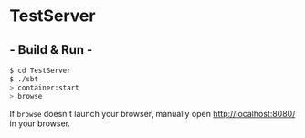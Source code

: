 # TestServer #

## - Build & Run - ##

```sh
$ cd TestServer
$ ./sbt
> container:start
> browse
```

If `browse` doesn't launch your browser, manually open [http://localhost:8080/](http://localhost:8080/) in your browser.
